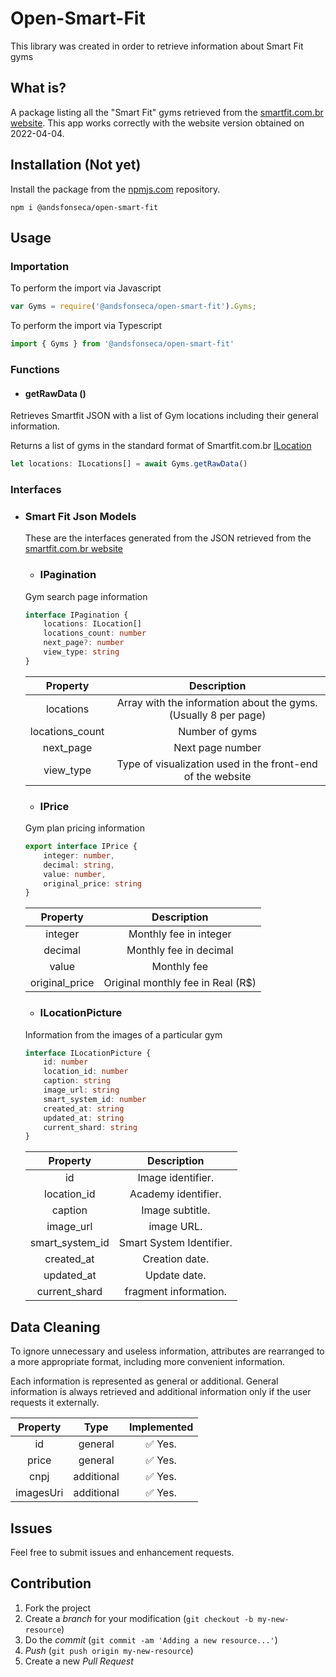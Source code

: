 # Open-Smart-Fit

This library was created in order to retrieve information about Smart Fit gyms

## What is?

A package listing all the "Smart Fit" gyms retrieved from the [smartfit.com.br website](https://www.smartfit.com.br/). This app works correctly with the website version obtained on 2022-04-04.

## Installation (Not yet)

Install the package from the [npmjs.com](npmjs.com) repository.

```shell
npm i @andsfonseca/open-smart-fit
```

## Usage

### Importation

To perform the import via Javascript

```js
var Gyms = require('@andsfonseca/open-smart-fit').Gyms;
```

To perform the import via Typescript

```ts
import { Gyms } from '@andsfonseca/open-smart-fit'
```

### Functions

* #### getRawData ()

Retrieves Smartfit JSON with a list of Gym locations including their general information.

Returns a list of gyms in the standard format of Smartfit.com.br [ILocation](#ilocation)

```ts
let locations: ILocations[] = await Gyms.getRawData()
```

### Interfaces

* ### Smart Fit Json Models

    These are the interfaces generated from the JSON retrieved from the [smartfit.com.br website](https://www.smartfit.com.br/) 

    * ### IPagination

    Gym search page information

    ```ts
    interface IPagination {
        locations: ILocation[]
        locations_count: number
        next_page?: number
        view_type: string
    }
    ```

    |    Property      |                           Description                             |
    |:----------------:|:-----------------------------------------------------------------:|
    | locations        | Array with the information about the gyms. (Usually 8 per page)   | 
    | locations_count  | Number of gyms                                                    |
    | next_page        | Next page number                                                  |
    | view_type        | Type of visualization used in the front-end of the website        |

    * ### IPrice

    Gym plan pricing information

    ```ts
    export interface IPrice {
        integer: number,
        decimal: string,
        value: number,
        original_price: string
    }
    ```

    |    Property     |           Description               |
    |:---------------:|:-----------------------------------:|
    | integer         | Monthly fee in integer              | 
    | decimal         | Monthly fee in decimal              |
    | value           | Monthly fee                         |
    | original_price  | Original monthly fee in Real (R$)   |

    * ### ILocationPicture

    Information from the images of a particular gym

    ```ts
    interface ILocationPicture {
        id: number
        location_id: number
        caption: string
        image_url: string
        smart_system_id: number
        created_at: string
        updated_at: string
        current_shard: string
    }
    ```

    |    Property      |        Description       |
    |:----------------:|:------------------------:|
    | id               | Image identifier.        | 
    | location_id      | Academy identifier.      |
    | caption          | Image subtitle.          |
    | image_url        | image URL.               |
    | smart_system_id  | Smart System Identifier. |
    | created_at       | Creation date.           |
    | updated_at       | Update date.             |
    | current_shard    | fragment information.    |

## Data Cleaning

To ignore unnecessary and useless information, attributes are rearranged to a more appropriate format, including more convenient information.

Each information is represented as general or additional. General information is always retrieved and additional information only if the user requests it externally.

|       Property    |    Type            |    Implemented            |
|:--------------------:|:-------------------------:|:-----------:|
| id                 | general       | ✅ Yes.       | 
| price                 | general       | ✅ Yes.       | 
| cnpj                 | additional       | ✅ Yes.       | 
| imagesUri                 | additional       | ✅ Yes.       | 

## Issues

Feel free to submit issues and enhancement requests.

## Contribution

1. Fork the project
2. Create a _branch_ for your modification (`git checkout -b my-new-resource`)
3. Do the _commit_ (`git commit -am 'Adding a new resource...'`)
4. _Push_ (`git push origin my-new-resource`)
5. Create a new _Pull Request_ 